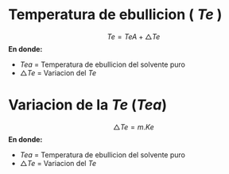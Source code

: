 # Temperatura de ebullicion ( $Te$ )
$$ Te  = TeA +  \triangle Te$$
**En donde:**
   - $Tea$ = Temperatura de ebullicion del solvente puro 
   - $\triangle Te$ = Variacion del $Te$
# Variacion de la $Te$ ($Tea$)
$$\triangle Te = m.Ke $$
**En donde:**
   - $Tea$ = Temperatura de ebullicion del solvente puro 
   - $\triangle Te$ = Variacion del $Te$
